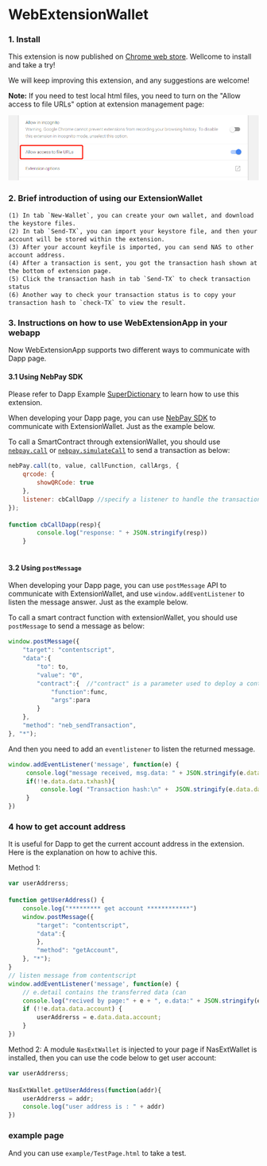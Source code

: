 # WebExtensionWallet

### 1. Install
This extension is now published on [Chrome web store](https://chrome.google.com/webstore/detail/nasextwallet/gehjkhmhclgnkkhpfamakecfgakkfkco). Wellcome to install and take a try!

We will keep improving this extension, and any suggestions are welcome! 

**Note:** If you need to test local html files, you need to turn on the "Allow access to file URLs" option at extension management page:

![](resources/extension_options.png)


### 2. Brief introduction of using our ExtensionWallet
```
(1) In tab `New-Wallet`, you can create your own wallet, and download the keystore files.
(2) In tab `Send-TX`, you can import your keystore file, and then your account will be stored within the extension.
(3) After your account keyfile is imported, you can send NAS to other account address.
(4) After a transaction is sent, you got the transaction hash shown at the bottom of extension page.
(5) Click the transaction hash in tab `Send-TX` to check transaction status
(6) Another way to check your transaction status is to copy your transaction hash to `check-TX` to view the result.
```

### 3. Instructions on how to use WebExtensionApp in your webapp

Now WebExtensionApp supports two different ways to communicate with Dapp page.


#### 3.1 Using NebPay SDK

Please refer to Dapp Example [SuperDictionary](https://github.com/15010159959/super-dictionary) to learn how to use this extension.
 
When developing your Dapp page, you can use [NebPay SDK](https://github.com/nebulasio/nebPay) to communicate with ExtensionWallet. Just as the example below.

To call a SmartContract through extensionWallet, you should use [`nebpay.call`](https://github.com/nebulasio/nebPay/blob/master/doc/NebPay_Introduction.md#call) or [`nebpay.simulateCall`](https://github.com/nebulasio/nebPay/blob/master/doc/NebPay_Introduction.md#simulatecall) to send a transaction as below:
```js
nebPay.call(to, value, callFunction, callArgs, {
    qrcode: {
        showQRCode: true
    },
    listener: cbCallDapp //specify a listener to handle the transaction result
});

function cbCallDapp(resp){
        console.log("response: " + JSON.stringify(resp))
    }
    
```


#### 3.2 Using `postMessage`

When developing your Dapp page, you can use `postMessage` API to communicate with ExtensionWallet, and use `window.addEventListener` to listen the message answer. Just as the example below.

To call a smart contract function with extensionWallet, you should use `postMessage` to send a message as below:
```js
window.postMessage({
    "target": "contentscript",
    "data":{
        "to": to,
        "value": "0",
        "contract":{  //"contract" is a parameter used to deploy a contract or call a smart contract function
            "function":func,
            "args":para
        }
    },
    "method": "neb_sendTransaction",
}, "*");
```

And then you need to add an `eventlistener` to listen the returned message.
```js
window.addEventListener('message', function(e) {
     console.log("message received, msg.data: " + JSON.stringify(e.data));
     if(!!e.data.data.txhash){
         console.log( "Transaction hash:\n" +  JSON.stringify(e.data.data.txhash,null,'\t'));
     }
})
```

### 4 how to get account address

It is useful for Dapp to get the current account address in the extension. Here is the explanation on how to achive this.

Method 1:
```js
var userAddrerss;

function getUserAddress() {
    console.log("********* get account ************")
    window.postMessage({
        "target": "contentscript",
        "data":{
        },
        "method": "getAccount",
    }, "*");
}
// listen message from contentscript
window.addEventListener('message', function(e) {
    // e.detail contains the transferred data (can
    console.log("recived by page:" + e + ", e.data:" + JSON.stringify(e.data));
    if (!!e.data.data.account) {
        userAddrerss = e.data.data.account;
    }
})

```

Method 2:
A module `NasExtWallet` is injected to your page if NasExtWallet is installed, then you can use the code below to get user account: 
```js
var userAddrerss;

NasExtWallet.getUserAddress(function(addr){
    userAddrerss = addr;
    console.log("user address is : " + addr)
})

```


### example page
And you can use `example/TestPage.html` to take a test.


